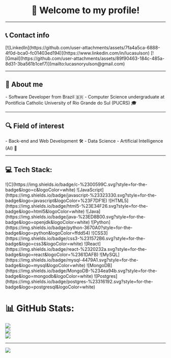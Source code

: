 <h1 align="center">👋 Welcome to my profile!</h1>

---

<h2>📞 Contact info</h2>
[![LinkedIn](https://github.com/user-attachments/assets/7fa4a5ca-6888-4f0d-bca0-fc01403ed194)](https://www.linkedin.com/in/lucasulson)  
[![Gmail](https://github.com/user-attachments/assets/89f90463-184c-485a-8d31-3ba561b1cef7)](mailto:lucasnoryulson@gmail.com)

---

<h2>🙋 About me </h2>
- Software Developer from Brazil 🇧🇷  
- Computer Science undergraduate at Pontificia Catholic University of Rio Grande do Sul (PUCRS) 🎓

---

<h2>🔍 Field of interest</h2>
- Back-end and Web Development 🛠️  
- Data Science  
- Artificial Intelligence (AI) 🤖

---

<h2>💻 Tech Stack:</h2>
![C](https://img.shields.io/badge/c-%2300599C.svg?style=for-the-badge&logo=c&logoColor=white) ![JavaScript](https://img.shields.io/badge/javascript-%23323330.svg?style=for-the-badge&logo=javascript&logoColor=%23F7DF1E) ![HTML5](https://img.shields.io/badge/html5-%23E34F26.svg?style=for-the-badge&logo=html5&logoColor=white) ![Java](https://img.shields.io/badge/java-%23ED8B00.svg?style=for-the-badge&logo=openjdk&logoColor=white) ![Python](https://img.shields.io/badge/python-3670A0?style=for-the-badge&logo=python&logoColor=ffdd54) ![CSS3](https://img.shields.io/badge/css3-%231572B6.svg?style=for-the-badge&logo=css3&logoColor=white) ![React](https://img.shields.io/badge/react-%2320232a.svg?style=for-the-badge&logo=react&logoColor=%2361DAFB) ![MySQL](https://img.shields.io/badge/mysql-4479A1.svg?style=for-the-badge&logo=mysql&logoColor=white) ![MongoDB](https://img.shields.io/badge/MongoDB-%234ea94b.svg?style=for-the-badge&logo=mongodb&logoColor=white) ![Postgres](https://img.shields.io/badge/postgres-%23316192.svg?style=for-the-badge&logo=postgresql&logoColor=white)

# 📊 GitHub Stats:
![](https://github-readme-stats.vercel.app/api?username=lucasnoryulson&theme=dark&hide_border=false&include_all_commits=false&count_private=false)<br/>
![](https://github-readme-streak-stats.herokuapp.com/?user=lucasnoryulson&theme=dark&hide_border=false)<br/>
![](https://github-readme-stats.vercel.app/api/top-langs/?username=lucasnoryulson&theme=dark&hide_border=false&include_all_commits=false&count_private=false&layout=compact)

---
[![](https://visitcount.itsvg.in/api?id=lucasnoryulson&icon=0&color=0)](https://visitcount.itsvg.in)

<!-- Proudly created with GPRM ( https://gprm.itsvg.in ) -->

